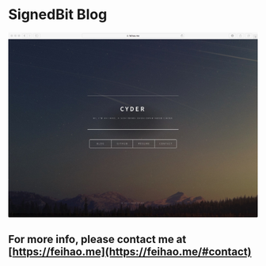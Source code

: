 # SignedBit Blog


![feihao.me](images/mysite.jpeg)


## For more info, please contact me at [https://feihao.me](https://feihao.me/#contact)